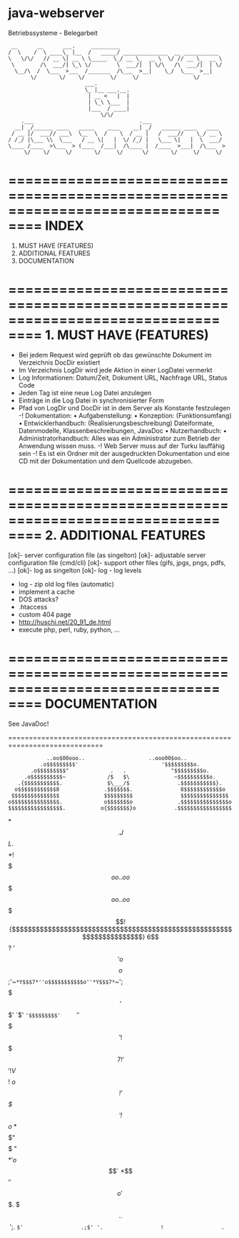 java-webserver
==============

Betriebssysteme - Belegarbeit

	 __      __      ___.     _________                                
	/  \    /  \ ____\_ |__  /   _____/ ______________  __ ___________ 
	\   \/\/   // __ \| __ \ \_____  \_/ __ \_  __ \  \/ // __ \_  __ \
	 \        /\  ___/| \_\ \/        \  ___/|  | \/\   /\  ___/|  | \/
	  \__/\  /  \___  >___  /_______  /\___  >__|    \_/  \___  >__|   
	       \/       \/    \/        \/     \/                 \/       
							___.          
							\_ |__ ___.__.  
							 | __ <   |  | 
							 | \_\ \___  | 
							 |___  / ____|
							     \/\/      
	    .___                                 .___                       
	  __| _/______ ____   _____    ____    __| _/   ______ ____   ____  
	 / __ |/  ___// ___\  \__  \  /    \  / __ |   /  ___//    \_/ __ \ 
	/ /_/ |\___ \\  \___   / __ \|   |  \/ /_/ |   \___ \|   |  \  ___/ 
	\____ /____  >\___  > (____  /___|  /\____ |  /____  >___|  /\___  >
	     \/    \/     \/       \/     \/      \/       \/     \/     \/ 

=============================================================================
==== INDEX
=============================================================================
1. MUST HAVE (FEATURES)
2. ADDITIONAL FEATURES
3. DOCUMENTATION

=============================================================================
==== 1. MUST HAVE (FEATURES)
=============================================================================
- Bei jedem Request wird geprüft ob das gewünschte Dokument im Verzeichnis 
  DocDir existiert
- Im Verzeichnis LogDir wird jede Aktion in einer LogDatei vermerkt
- Log Informationen: Datum/Zeit, Dokument URL, Nachfrage URL, Status Code
- Jeden Tag ist eine neue Log Datei anzulegen
- Einträge in die Log Datei in synchronisierter Form
- Pfad von LogDir und DocDir ist in dem Server als Konstante festzulegen
-! Dokumentation:
	• Aufgabenstellung:
	• Konzeption: (Funktionsumfang)
	• Entwicklerhandbuch: (Realisierungsbeschreibung) Dateiformate, 
	  Datenmodelle, Klassenbeschreibungen, JavaDoc
	• Nutzerhandbuch:
	• Administratorhandbuch: Alles was ein Administrator zum Betrieb der 
	  Anwendung wissen muss.
-! Web Server muss auf der Turku lauffähig sein
-! Es ist ein Ordner mit der ausgedruckten Dokumentation und eine CD mit der 
   Dokumentation und dem Quellcode abzugeben.

=============================================================================
==== 2. ADDITIONAL FEATURES
=============================================================================
[ok]- server configuration file (as singelton)
[ok]- adjustable server configuration file (cmd/cli)
[ok]- support other files (gifs, jpgs, pngs, pdfs, …)
[ok]- log as singelton
[ok]- log - log levels
- log - zip old log files (automatic)
- implement a cache
- DOS attacks?
- .htaccess
- custom 404 page
- http://huschi.net/20_91_de.html
- execute php, perl, ruby, python, …

=============================================================================
==== DOCUMENTATION
=============================================================================
See JavaDoc!

=============================================================================

                ..oo$00ooo..                    ..ooo00$oo..
              .o$$$$$$$$$'                          '$$$$$$$$$o.
           .o$$$$$$$$$"             .   .              "$$$$$$$$$o.
         .o$$$$$$$$$$~             /$   $\              ~$$$$$$$$$$o.
       .{$$$$$$$$$$$.              $\___/$               .$$$$$$$$$$$}.
      o$$$$$$$$$$$$8              .$$$$$$$.               8$$$$$$$$$$$$o
     $$$$$$$$$$$$$$$              $$$$$$$$$               $$$$$$$$$$$$$$$
    o$$$$$$$$$$$$$$$.             o$$$$$$$o              .$$$$$$$$$$$$$$$o
    $$$$$$$$$$$$$$$$$.           o{$$$$$$$}o            .$$$$$$$$$$$$$$$$$
   *$$$$$$$$$$$$$$$$$$.         J$$$$$$$$$$$L          .$$$$$$$$$$$$$$$$$$*
   !$$$$$$$$$$$$$$$$$$$$oo..oo$$$$$$$$$$$$$$$$$oo..oo$$$$$$$$$$$$$$$$$$$$$!
   {$$$$$$$$$$$$$$$$$$$$$$$$$$$$$$$$$$$$$$$$$$$$$$$$$$$$$$$$$$$$$$$$$$$$$$}
   6$$$$$$$$$$$$$$$$$$$$$$$$$$$$$$$$$$$$$$$$$$$$$$$$$$$$$$$$$$$$$$$$$$$$$$?
   '$$$$$$$$$$$$$$$$$$$$$$$$$$$$$$$$$$$$$$$$$$$$$$$$$$$$$$$$$$$$$$$$$$$$$$'
    o$$$$$$$$$$$$$$$$$$$$$$$$$$$$$$$$$$$$$$$$$$$$$$$$$$$$$$$$$$$$$$$$$$$$o
     $$$$$$$$$$$$$$;'~`*Y$$$7*''o$$$$$$$$$$$o''*Y$$$7*`~';$$$$$$$$$$$$$$$
     '$$$$$$$$$$$'       `$'    `'$$$$$$$$$'     `$'       '$$$$$$$$$$$$'
      !$$$$$$$$$7         !       '$$$$$$$'       !         V$$$$$$$$$!
       *o$$$$$$!                   '$$$$$'                   !$$$$$$o*
         *$$$$$"                    $$$$$                    "$$$$$*
           'o$$$`                   *$$$'                   '$$$o'
             ~$$$.                   $$$.                  .$$$~
               '$;.                  `$'                  .;$'
                  '.                  !                  .`
